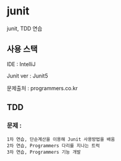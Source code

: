 # junit
junit, TDD 연습

## 사용 스택
IDE : IntelliJ

Junit ver : Junit5

문제출처 : programmers.co.kr

## TDD
### 문제 : 
	1차 연습, 단순계산을 이용해 Junit 사용방법을 배움
	2차 연습, Programmers 다리를 지나는 트럭 
	3차 연습, Programmers 기능 개발
